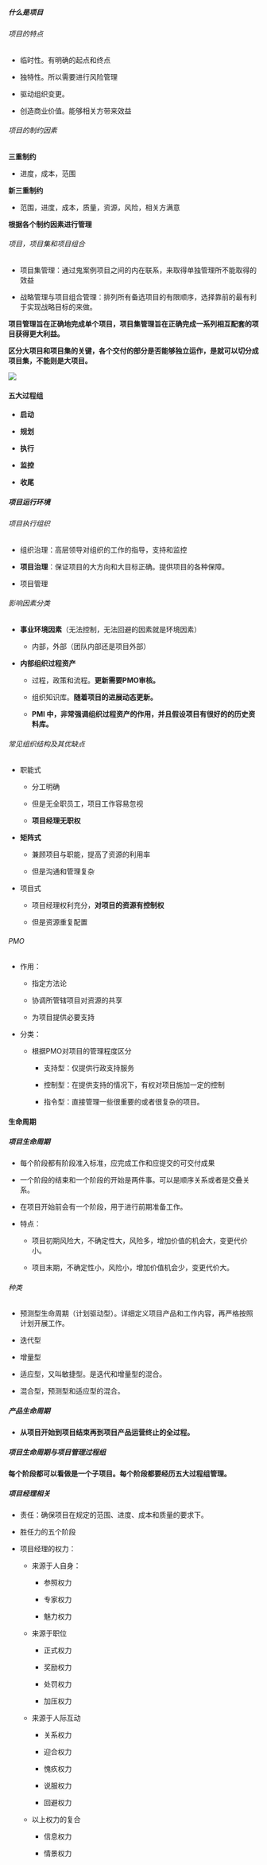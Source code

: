 ##### 什么是项目

###### 项目的特点

- 临时性。有明确的起点和终点

- 独特性。所以需要进行风险管理

- 驱动组织变更。

- 创造商业价值。能够相关方带来效益

###### 项目的制约因素

**三重制约**

- 进度，成本，范围

**新三重制约**

- 范围，进度，成本，质量，资源，风险，相关方满意

**根据各个制约因素进行管理**



###### 项目，项目集和项目组合

- 项目集管理：通过鬼案例项目之间的内在联系，来取得单独管理所不能取得的效益

- 战略管理与项目组合管理：排列所有备选项目的有限顺序，选择靠前的最有利于实现战略目标的来做。

**项目管理旨在正确地完成单个项目，项目集管理旨在正确完成一系列相互配套的项目获得更大利益。**

**区分大项目和项目集的关键，各个交付的部分是否能够独立运作，是就可以切分成项目集，不能则是大项目。**

![](img/各种项目管理的区别.png)

#### 五大过程组

- **启动**

- **规划**

- **执行**

- **监控**

- **收尾**

##### 项目运行环境

###### 项目执行组织

- 组织治理：高层领导对组织的工作的指导，支持和监控

- **项目治理**：保证项目的大方向和大目标正确。提供项目的各种保障。

- 项目管理

###### 影响因素分类

- **事业环境因素**（无法控制，无法回避的因素就是环境因素）
  
  - 内部，外部（团队内部还是项目外部）

- **内部组织过程资产**
  
  - 过程，政策和流程。**更新需要PMO审核。**
  
  - 组织知识库。**随着项目的进展动态更新。**
  
  - **PMI 中，非常强调组织过程资产的作用，并且假设项目有很好的的历史资料库。**

###### 常见组织结构及其优缺点

- 职能式
  
  - 分工明确
  
  - 但是无全职员工，项目工作容易忽视
  
  - **项目经理无职权**

- **矩阵式**
  
  - 兼顾项目与职能，提高了资源的利用率
  
  - 但是沟通和管理复杂

- 项目式
  
  - 项目经理权利充分，**对项目的资源有控制权**
  
  - 但是资源重复配置

###### PMO

- 作用：
  
  - 指定方法论
  
  - 协调所管辖项目对资源的共享
  
  - 为项目提供必要支持

- 分类：
  
  - 根据PMO对项目的管理程度区分
    
    - 支持型：仅提供行政支持服务
    
    - 控制型：在提供支持的情况下，有权对项目施加一定的控制
    
    - 指令型：直接管理一些很重要的或者很复杂的项目。

#### 生命周期

##### 项目生命周期

- 每个阶段都有阶段准入标准，应完成工作和应提交的可交付成果

- 一个阶段的结束和一个阶段的开始是两件事。可以是顺序关系或者是交叠关系。

- 在项目开始前会有一个阶段，用于进行前期准备工作。

- 特点：
  
  - 项目初期风险大，不确定性大，风险多，增加价值的机会大，变更代价小。
  
  - 项目末期，不确定性小，风险小，增加价值机会少，变更代价大。

###### 种类

- 预测型生命周期（计划驱动型）。详细定义项目产品和工作内容，再严格按照计划开展工作。

- 迭代型

- 增量型

- 适应型，又叫敏捷型。是迭代和增量型的混合。

- 混合型，预测型和适应型的混合。

##### 产品生命周期

- **从项目开始到项目结束再到项目产品运营终止的全过程。**

##### 项目生命周期与项目管理过程组

**每个阶段都可以看做是一个子项目。每个阶段都要经历五大过程组管理。**



##### 项目经理相关

- 责任：确保项目在规定的范围、进度、成本和质量的要求下。

- 胜任力的五个阶段

- 项目经理的权力：
  
  - 来源于人自身：
    
    - 参照权力
    
    - 专家权力
    
    - 魅力权力
  
  - 来源于职位
    
    - 正式权力
    
    - 奖励权力
    
    - 处罚权力
    
    - 加压权力
  
  - 来源于人际互动
    
    - 关系权力
    
    - 迎合权力
    
    - 愧疚权力
    
    - 说服权力
    
    - 回避权力
  
  - 以上权力的复合
    
    - 信息权力
    
    - 情景权力










